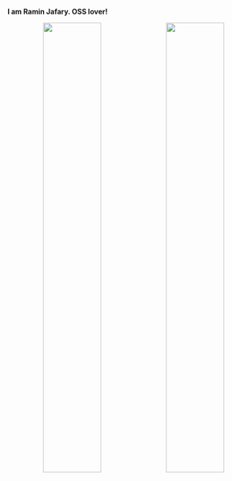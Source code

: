 <!--
**raminjafary/raminjafary** is a ✨ _special_ ✨ repository because its `README.md` (this file) appears on your GitHub profile.

Here are some ideas to get you started:

- 🔭 I’m currently working on ...
- 🌱 I’m currently learning ...
- 👯 I’m looking to collaborate on ...
- 🤔 I’m looking for help with ...
- 💬 Ask me about ...
- 📫 How to reach me: ...
- 😄 Pronouns: ...
- ⚡ Fun fact: ...
-->
**I am Ramin Jafary. OSS lover!**

<p align="center">
  <img width="48%" src="https://github-readme-stats.vercel.app/api?username=raminjafary&show_icons=true&theme=dark" />  
  <img width="48%" src="https://github-readme-streak-stats.herokuapp.com?user=raminjafary&theme=dark&dates=DDD70D)" />  
</p>
